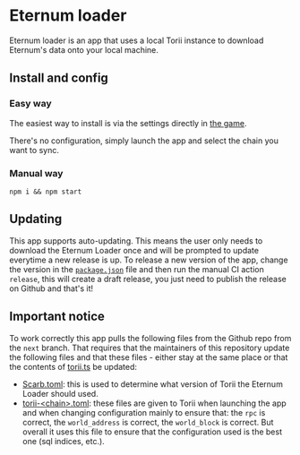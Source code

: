 # Eternum loader

Eternum loader is an app that uses a local Torii instance to download Eternum's data onto your local machine.

## Install and config

### Easy way

The easiest way to install is via the settings directly in [the game](https://eternum.realms.world).

There's no configuration, simply launch the app and select the chain you want to sync.

### Manual way

`npm i && npm start`

## Updating

This app supports auto-updating. This means the user only needs to download the Eternum Loader once and will be prompted to update everytime a new release is up. To release a new version of the app, change the version in the [`package.json`](./package.json) file and then run the manual CI action `release`, this will create a draft release, you just need to publish the release on Github and that's it!

## Important notice

To work correctly this app pulls the following files from the Github repo from the `next` branch. That requires that the
maintainers of this repository update the following files and that these files - either stay at the same place or that
the contents of [torii.ts](src/utils/torii.ts) be updated:

- [Scarb.toml](../../../contracts/game/Scarb.toml): this is used to determine what version of Torii the Eternum Loader
  should used.
- [torii-\<chain\>.toml](../../../contracts/game/torii-mainnet.toml): these files are given to Torii when launching the
  app and when changing configuration mainly to ensure that: the `rpc` is correct, the `world_address` is correct, the
  `world_block` is correct. But overall it uses this file to ensure that the configuration used is the best one (sql
  indices, etc.).
